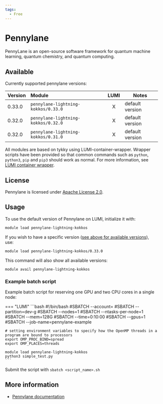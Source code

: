 ```yaml
---
tags:
  - Free
---
```


# Pennylane

PennyLane is an open-source software framework for quantum machine learning, 
quantum chemistry, and quantum computing.

## Available

Currently supported pennylane versions:

| Version | Module                               | LUMI  | Notes           |
|:--------|:-------------------------------------|:-----:|-----------------|
| 0.33.0  | `pennylane-lightning-kokkos/0.33.0`  | X     | default version |
| 0.32.0  | `pennylane-lightning-kokkos/0.32.0`  | X     | default version |
| 0.32.0  | `pennylane-lightning-kokkos/0.31.0`  | X     | default version |

All modules are based on tykky using LUMI-container-wrapper.
Wrapper scripts have been provided so that common commands such as `python`,
`python3`, `pip` and `pip3` should work as normal. For more information, see
[LUMI container wrapper](https://docs.lumi-supercomputer.eu/software/installing/container-wrapper/).

## License

Pennylane is licensed under
[Apache License 2.0](https://github.com/PennyLaneAI/pennylane/blob/master/LICENSE).

## Usage

To use the default version of Pennylane on LUMI, initialize
it with:

```bash
module load pennylane-lightning-kokkos
```
If you wish to have a specific version ([see above for available
versions](#available)), use:

```bash
module load pennylane-lightning-kokkos/0.33.0
```
This command will also show all available versions:

```text
module avail pennylane-lightning-kokkos
```

### Example batch script

Example batch script for reserving one GPU and two CPU cores in a single node:

=== "LUMI"
    ```bash
    #!/bin/bash
    #SBATCH --account=<project>
    #SBATCH --partition=dev-g
    #SBATCH --nodes=1
    #SBATCH --ntasks-per-node=1
    #SBATCH --mem=128G
    #SBATCH --time=0:10:00
    #SBATCH --gpus=1
    #SBATCH --job-name=pennylane-example

    # setting environment variables to specify how the OpenMP threads in a program are bound to processors
    export OMP_PROC_BIND=spread  
    export OMP_PLACES=threads
        
    module load pennylane-lightning-kokkos
    python3 simple_test.py
    ```

Submit the script with `sbatch <script_name>.sh`

## More information

- [Pennylane documentation](https://docs.pennylane.ai/en/stable/code/qml.html)
